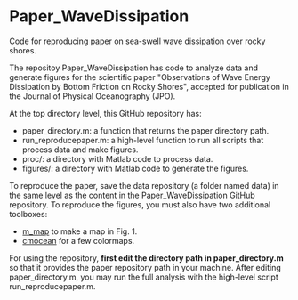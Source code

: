 # Paper_WaveDissipation
Code for reproducing paper on sea-swell wave dissipation over rocky shores.

The repositoy Paper_WaveDissipation has code to analyze data and generate figures for the scientific paper "Observations of Wave Energy Dissipation by Bottom Friction on Rocky Shores", accepted for publication in the Journal of Physical Oceanography (JPO).
<!---
[Marques et al. 2025](https://journals.ametsoc.org/view/journals/atot/....).
-->

At the top directory level, this GitHub repository has:
* paper_directory.m: a function that returns the paper directory path.
* run_reproducepaper.m: a high-level function to run all scripts that process data and make figures.
* proc/: a directory with Matlab code to process data.
* figures/: a directory with Matlab code to generate the figures.

<!---
The data has been archived in this [Zenodo repository](https://doi.org/.../zenodo....).
-->

To reproduce the paper, save the data repository (a folder named data) in the same level as the content in the Paper_WaveDissipation GitHub repository.
To reproduce the figures, you must also have two additional toolboxes:
* [m_map](https://www-old.eoas.ubc.ca/~rich/map.html) to make a map in Fig. 1.
* [cmocean](https://github.com/chadagreene/cmocean) for a few colormaps.

For using the repository, **first edit the directory path in paper_directory.m** so that it provides the paper repository path in your machine.
After editing paper_directory.m, you may run the full analysis with the high-level script run_reproducepaper.m.


